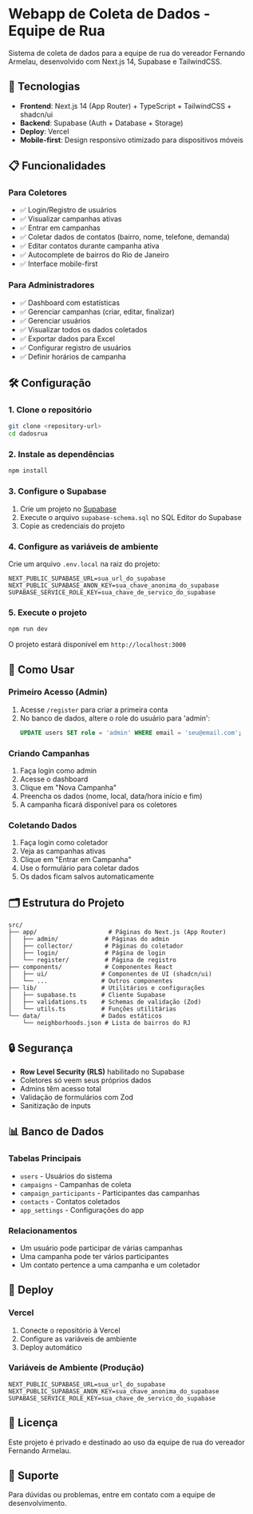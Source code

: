 # Webapp de Coleta de Dados - Equipe de Rua

Sistema de coleta de dados para a equipe de rua do vereador Fernando Armelau, desenvolvido com Next.js 14, Supabase e TailwindCSS.

## 🚀 Tecnologias

- **Frontend**: Next.js 14 (App Router) + TypeScript + TailwindCSS + shadcn/ui
- **Backend**: Supabase (Auth + Database + Storage)
- **Deploy**: Vercel
- **Mobile-first**: Design responsivo otimizado para dispositivos móveis

## 📋 Funcionalidades

### Para Coletores
- ✅ Login/Registro de usuários
- ✅ Visualizar campanhas ativas
- ✅ Entrar em campanhas
- ✅ Coletar dados de contatos (bairro, nome, telefone, demanda)
- ✅ Editar contatos durante campanha ativa
- ✅ Autocomplete de bairros do Rio de Janeiro
- ✅ Interface mobile-first

### Para Administradores
- ✅ Dashboard com estatísticas
- ✅ Gerenciar campanhas (criar, editar, finalizar)
- ✅ Gerenciar usuários
- ✅ Visualizar todos os dados coletados
- ✅ Exportar dados para Excel
- ✅ Configurar registro de usuários
- ✅ Definir horários de campanha

## 🛠️ Configuração

### 1. Clone o repositório
```bash
git clone <repository-url>
cd dadosrua
```

### 2. Instale as dependências
```bash
npm install
```

### 3. Configure o Supabase

1. Crie um projeto no [Supabase](https://supabase.com)
2. Execute o arquivo `supabase-schema.sql` no SQL Editor do Supabase
3. Copie as credenciais do projeto

### 4. Configure as variáveis de ambiente

Crie um arquivo `.env.local` na raiz do projeto:

```env
NEXT_PUBLIC_SUPABASE_URL=sua_url_do_supabase
NEXT_PUBLIC_SUPABASE_ANON_KEY=sua_chave_anonima_do_supabase
SUPABASE_SERVICE_ROLE_KEY=sua_chave_de_servico_do_supabase
```

### 5. Execute o projeto
```bash
npm run dev
```

O projeto estará disponível em `http://localhost:3000`

## 📱 Como Usar

### Primeiro Acesso (Admin)
1. Acesse `/register` para criar a primeira conta
2. No banco de dados, altere o role do usuário para 'admin':
   ```sql
   UPDATE users SET role = 'admin' WHERE email = 'seu@email.com';
   ```

### Criando Campanhas
1. Faça login como admin
2. Acesse o dashboard
3. Clique em "Nova Campanha"
4. Preencha os dados (nome, local, data/hora início e fim)
5. A campanha ficará disponível para os coletores

### Coletando Dados
1. Faça login como coletador
2. Veja as campanhas ativas
3. Clique em "Entrar em Campanha"
4. Use o formulário para coletar dados
5. Os dados ficam salvos automaticamente

## 🗂️ Estrutura do Projeto

```
src/
├── app/                    # Páginas do Next.js (App Router)
│   ├── admin/             # Páginas do admin
│   ├── collector/         # Páginas do coletador
│   ├── login/             # Página de login
│   └── register/          # Página de registro
├── components/            # Componentes React
│   ├── ui/               # Componentes de UI (shadcn/ui)
│   └── ...               # Outros componentes
├── lib/                  # Utilitários e configurações
│   ├── supabase.ts       # Cliente Supabase
│   ├── validations.ts    # Schemas de validação (Zod)
│   └── utils.ts          # Funções utilitárias
└── data/                 # Dados estáticos
    └── neighborhoods.json # Lista de bairros do RJ
```

## 🔒 Segurança

- **Row Level Security (RLS)** habilitado no Supabase
- Coletores só veem seus próprios dados
- Admins têm acesso total
- Validação de formulários com Zod
- Sanitização de inputs

## 📊 Banco de Dados

### Tabelas Principais
- `users` - Usuários do sistema
- `campaigns` - Campanhas de coleta
- `campaign_participants` - Participantes das campanhas
- `contacts` - Contatos coletados
- `app_settings` - Configurações do app

### Relacionamentos
- Um usuário pode participar de várias campanhas
- Uma campanha pode ter vários participantes
- Um contato pertence a uma campanha e um coletador

## 🚀 Deploy

### Vercel
1. Conecte o repositório à Vercel
2. Configure as variáveis de ambiente
3. Deploy automático

### Variáveis de Ambiente (Produção)
```env
NEXT_PUBLIC_SUPABASE_URL=sua_url_do_supabase
NEXT_PUBLIC_SUPABASE_ANON_KEY=sua_chave_anonima_do_supabase
SUPABASE_SERVICE_ROLE_KEY=sua_chave_de_servico_do_supabase
```

## 📝 Licença

Este projeto é privado e destinado ao uso da equipe de rua do vereador Fernando Armelau.

## 🤝 Suporte

Para dúvidas ou problemas, entre em contato com a equipe de desenvolvimento.
